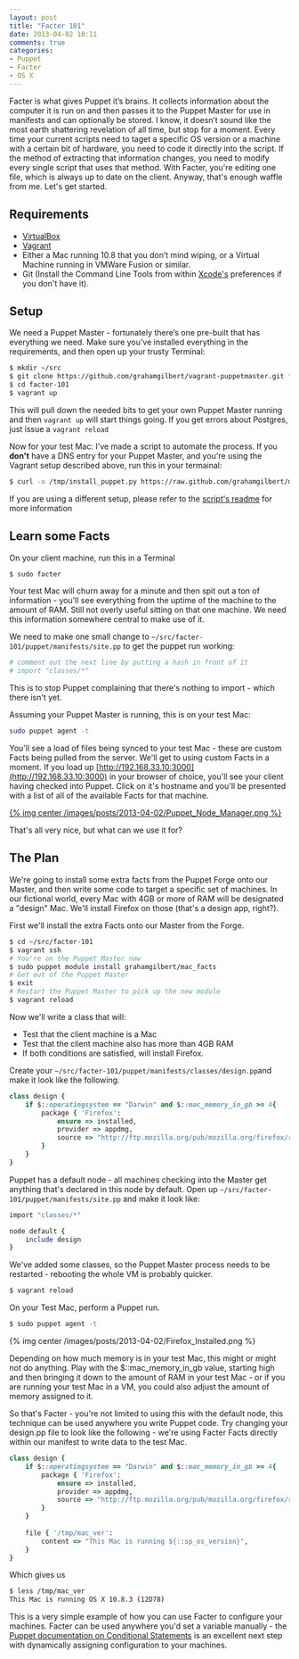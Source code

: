 ```yaml
---
layout: post
title: "Facter 101"
date: 2013-04-02 10:11
comments: true
categories: 
- Puppet
- Facter
- OS X
---
```

Facter is what gives Puppet it’s brains. It collects information about the computer it is run on and then passes it to the Puppet Master for use in manifests and can optionally be stored. I know, it doesn’t sound like the most earth shattering revelation of all time, but stop for a moment. Every time your current scripts need to taget a specific OS version or a machine with a certain bit of hardware, you need to code it directly into the script. If the method of extracting that information changes, you need to modify every single script that uses that method. With Facter, you're editing one file, which is always up to date on the client. Anyway, that's enough waffle from me. Let's get started.<!--more-->

## Requirements
- [VirtualBox](https://www.virtualbox.org/wiki/Downloads)
- [Vagrant](http://downloads.vagrantup.com/)
- Either a Mac running 10.8 that you don’t mind wiping, or a Virtual Machine running in VMWare Fusion or similar.
- Git (Install the Command Line Tools from within [Xcode's](https://itunes.apple.com/gb/app/xcode/id497799835?mt=12) preferences if you don't have it).

## Setup
We need a Puppet Master - fortunately there’s one pre-built that has everything we need. Make sure you’ve installed everything in the requirements, and then open up your trusty Terminal:

``` bash
$ mkdir ~/src
$ git clone https://github.com/grahamgilbert/vagrant-puppetmaster.git facter-101
$ cd facter-101
$ vagrant up
```

This will pull down the needed bits to get your own Puppet Master running and then ``vagrant up`` will start things going. If you get errors about Postgres, just issue a ``vagrant reload``

Now for your test Mac: I've made a script to automate the process. If you __don't__ have a DNS entry for your Puppet Master, and you're using the Vagrant setup described above, run this in your termainal:

```bash
$ curl -o /tmp/install_puppet.py https://raw.github.com/grahamgilbert/macscripts/master/Puppet-Install/install_puppet.py; sudo python /tmp/install_puppet.py --appendhosts
```

If you are using a different setup, please refer to the [script's readme](https://github.com/grahamgilbert/macscripts/tree/master/Puppet-Install) for more information

## Learn some Facts
On your client machine, run this in a Terminal

```bash
$ sudo facter
```

Your test Mac will churn away for a minute and then spit out a ton of information - you'll see everything from the uptime of the machine to the amount of RAM. Still not overly useful sitting on that one machine. We need this information somewhere central to make use of it.

We need to make one small change to ``~/src/facter-101/puppet/manifests/site.pp`` to get the puppet run working:

``` ruby
# comment out the next line by putting a hash in front of it
# import "classes/*"
```

This is to stop Puppet complaining that there's nothing to import - which there isn't yet.

 Assuming your Puppet Master is running, this is on your test Mac:

```bash
sudo puppet agent -t
```

You'll see a load of files being synced to your test Mac - these are custom Facts being pulled from the server. We'll get to using custom Facts in a moment. If you load up [http://192.168.33.10:3000](http://192.168.33.10:3000) in your browser of choice, you'll see your client having checked into Puppet. Click on it's hostname and you'll be presented with a list of all of the available Facts for that machine.

[{% img center /images/posts/2013-04-02/Puppet_Node_Manager.png  %}](/images/posts/2013-04-02/Puppet_Node_Manager.png)

That's all very nice, but what can we use it for?

## The Plan

We're going to install some extra facts from the Puppet Forge onto our Master, and then write some code to target a specific set of machines. In our fictional world, every Mac with 4GB or more of RAM will be designated a "design" Mac. We'll install Firefox on those (that's a design app, right?).

First we'll install the extra Facts onto our Master from the Forge.

``` bash
$ cd ~/src/facter-101
$ vagrant ssh
# You're on the Puppet Master now
$ sudo puppet module install grahamgilbert/mac_facts
# Get out of the Puppet Master
$ exit
# Restart the Puppet Master to pick up the new module
$ vagrant reload
```

Now we'll write a class that will:

* Test that the client machine is a Mac
* Test that the client machine also has more than 4GB RAM
* If both conditions are satisfied, will install Firefox.

Create your ``~/src/facter-101/puppet/manifests/classes/design.pp``and make it look like the following.

``` ruby ~/src/facter-101/puppet/manifests/classes/design.pp
class design {
	if $::operatingsystem == "Darwin" and $::mac_memory_in_gb >= 4{
		package { 'Firefox':
			ensure => installed,
			provider => appdmg,
			source => "http://ftp.mozilla.org/pub/mozilla.org/firefox/releases/19.0.2/mac/en-US/Firefox%2019.0.2.dmg",
		}
	}
}
```

Puppet has a default node - all machines checking into the Master get anything that's declared in this node by default. Open up ``~/src/facter-101/puppet/manifests/site.pp`` and make it look like:

``` ruby ~/src/facter-101/puppet/manifests/site.pp
import "classes/*"

node default {
	include design
}
```

We've added some classes, so the Puppet Master process needs to be restarted - rebooting the whole VM is probably quicker.

``` bash
$ vagrant reload
```

On your Test Mac, perform a Puppet run.

``` bash
$ sudo puppet agent -t
```

{% img center /images/posts/2013-04-02/Firefox_Installed.png  %}

Depending on how much memory is in your test Mac, this might or might not do anything. Play with the $::mac_memory_in_gb value, starting high and then bringing it down to the amount of RAM in your test Mac - or if you are running your test Mac in a VM, you could also adjust the amount of memory assigned to it.

So that's Facter - you're not limited to using this with the default node, this technique can be used anywhere you write Puppet code. Try changing your design.pp file to look like the following - we're using Facter Facts directly within our manifest to write data to the test Mac.

``` ruby ~/src/facter-101/puppet/manifests/classes/design.pp
class design {
	if $::operatingsystem == "Darwin" and $::mac_memory_in_gb >= 4{
		package { 'Firefox':
			ensure => installed,
			provider => appdmg,
			source => "http://ftp.mozilla.org/pub/mozilla.org/firefox/releases/19.0.2/mac/en-US/Firefox%2019.0.2.dmg",
		}
	}
	
	file { '/tmp/mac_ver': 
		content => "This Mac is running ${::sp_os_version}",
	}
}
```

Which gives us

``` bash
$ less /tmp/mac_ver
This Mac is running OS X 10.8.3 (12D78)
```

This is a very simple example of how you can use Facter to configure your machines. Facter can be used anywhere you'd set a variable manually - the [Puppet documentation on Conditional Statements](http://docs.puppetlabs.com/puppet/latest/reference/lang_conditional.html) is an excellent next step with dynamically assigning configuration to your machines.